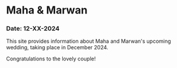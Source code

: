 # Maha & Marwan
### Date: 12-XX-2024

This site provides information about Maha and Marwan's upcoming wedding, taking place in December 2024.

Congratulations to the lovely couple!